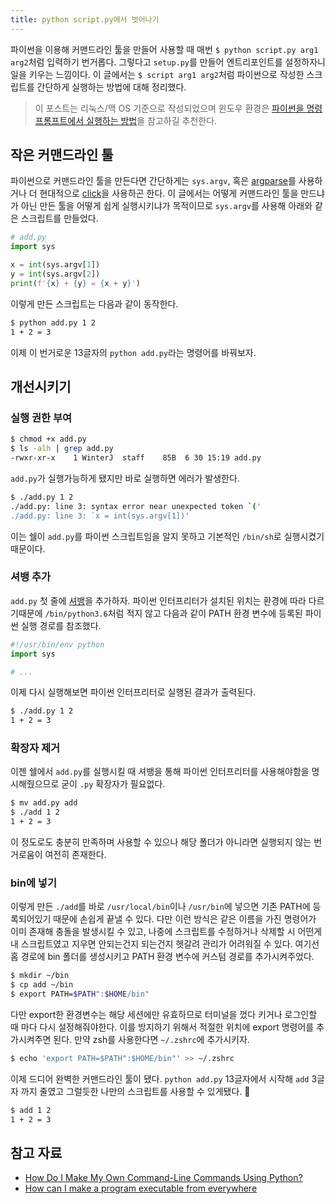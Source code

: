 ```yaml
---
title: python script.py에서 벗어나기
---
```


파이썬을 이용해 커맨드라인 툴을 만들어 사용할 때 매번 `$ python script.py arg1 arg2`처럼 입력하기 번거롭다. 그렇다고 `setup.py`를 만들어 엔트리포인트를 설정하자니 일을 키우는 느낌이다. 이 글에서는 `$ script arg1 arg2`처럼 파이썬으로 작성한 스크립트를 간단하게 실행하는 방법에 대해 정리했다.

> 이 포스트는 리눅스/맥 OS 기준으로 작성되었으며 윈도우 환경은 [파이썬을 명령 프롬프트에서 실행하는 방법](https://soooprmx.com/archives/6471)을 참고하길 추천한다.

## 작은 커맨드라인 툴

파이썬으로 커맨드라인 툴을 만든다면 간단하게는 `sys.argv`, 혹은 [argparse](https://docs.python.org/3/library/argparse.html)를 사용하거나 더 현대적으로 [click](http://click.pocoo.org/6/)을 사용하곤 한다. 이 글에서는 어떻게 커맨드라인 툴을 만드냐가 아닌 만든 툴을 어떻게 쉽게 실행시키냐가 목적이므로 `sys.argv`를 사용해 아래와 같은 스크립트를 만들었다.

```python
# add.py
import sys

x = int(sys.argv[1])
y = int(sys.argv[2])
print(f'{x} + {y} = {x + y}')
```

이렇게 만든 스크립트는 다음과 같이 동작한다.

```bash
$ python add.py 1 2
1 + 2 = 3
```

이제 이 번거로운 13글자의 `python add.py`라는 명령어를 바꿔보자.

## 개선시키기

### 실행 권한 부여

```bash
$ chmod +x add.py
$ ls -alh | grep add.py
-rwxr-xr-x    1 WinterJ  staff    85B  6 30 15:19 add.py
```

`add.py`가 실행가능하게 됐지만 바로 실행하면 에러가 발생한다.

```bash
$ ./add.py 1 2
./add.py: line 3: syntax error near unexpected token `('
./add.py: line 3: `x = int(sys.argv[1])'
```

이는 쉘이 `add.py`를 파이썬 스크립트임을 알지 못하고 기본적인 `/bin/sh`로 실행시켰기 때문이다.

### 셔뱅 추가

`add.py` 첫 줄에 [셔뱅](https://ko.wikipedia.org/wiki/셔뱅)을 추가하자. 파이썬 인터프리터가 설치된 위치는 환경에 따라 다르기때문에 `/bin/python3.6`처럼 적지 않고 다음과 같이 PATH 환경 변수에 등록된 파이썬 실행 경로를 참조했다.

```python
#!/usr/bin/env python
import sys

# ...
```

이제 다시 실행해보면 파이썬 인터프리터로 실행된 결과가 출력된다.

```bash
$ ./add.py 1 2
1 + 2 = 3
```

### 확장자 제거

이젠 쉘에서 `add.py`를 실행시킬 때 셔뱅을 통해 파이썬 인터프리터를 사용해야함을 명시해줬으므로 굳이 `.py` 확장자가 필요없다.

```bash
$ mv add.py add
$ ./add 1 2
1 + 2 = 3
```

이 정도로도 충분히 만족하며 사용할 수 있으나 해당 폴더가 아니라면 실행되지 않는 번거로움이 여전히 존재한다.

### bin에 넣기

이렇게 만든 `./add`를 바로 `/usr/local/bin`이나 `/usr/bin`에 넣으면 기존 PATH에 등록되어있기 때문에 손쉽게 끝낼 수 있다. 다만 이런 방식은 같은 이름을 가진 명령어가 이미 존재해 충돌을 발생시킬 수 있고, 나중에 스크립트를 수정하거나 삭제할 시 어떤게 내 스크립트였고 지우면 안되는건지 되는건지 헷갈려 관리가 어려워질 수 있다. 여기선 홈 경로에 bin 폴더를 생성시키고 PATH 환경 변수에 커스텀 경로를 추가시켜주었다.

```bash
$ mkdir ~/bin
$ cp add ~/bin
$ export PATH=$PATH":$HOME/bin"
```

다만 export한 환경변수는 해당 세션에만 유효하므로 터미널을 껐다 키거나 로그인할 때 마다 다시 설정해줘야한다. 이를 방지하기 위해서 적절한 위치에 export 명령어를 추가시켜주면 된다. 만약 zsh를 사용한다면 `~/.zshrc`에 추가시키자.

```bash
$ echo 'export PATH=$PATH":$HOME/bin"' >> ~/.zshrc
```

이제 드디어 완벽한 커맨드라인 툴이 됐다. `python add.py` 13글자에서 시작해 `add` 3글자 까지 줄였고 그럴듯한 나만의 스크립트를 사용할 수 있게됐다. 🎉

```bash
$ add 1 2
1 + 2 = 3
```

## 참고 자료

- [How Do I Make My Own Command-Line Commands Using Python?](https://dbader.org/blog/how-to-make-command-line-commands-with-python)
- [How can I make a program executable from everywhere](https://unix.stackexchange.com/questions/3809/how-can-i-make-a-program-executable-from-everywhere)
